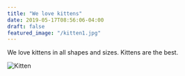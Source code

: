```yaml
---
title: "We love kittens"
date: 2019-05-17T08:56:06-04:00
draft: false
featured_image: "/kitten1.jpg"
---
```


We love kittens in all shapes and sizes.  Kittens are the best.

![Kitten](/kitten1.jpg)